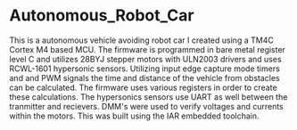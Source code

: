 # Autonomous_Robot_Car
This is a autonomous vehicle avoiding robot car I created using a TM4C Cortex M4 based MCU. The firmware is programmed in bare metal register level C and utilizes 28BYJ stepper motors with ULN2003 drivers and uses RCWL-1601 hypersonic sensors. Utilizing input edge capture mode timers and and PWM signals the time and distance of the vehicle from obstacles can be calculated. The firmware uses various registers in order to create these calculations. The hypersonics sensors use UART as well between the tranmitter and recievers. DMM's were used to verify voltages and currents within the motors. This was built using the IAR embedded toolchain.  
